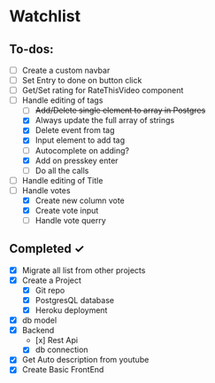 # Watchlist

## To-dos:

- [ ] Create a custom navbar
- [ ] Set Entry to done on button click 
- [ ] Get/Set rating for RateThisVideo component
- [ ] Handle editing of tags 
  - [ ] ~~Add/Delete single element to array in Postgres~~
  - [x] Always update the full array of strings
  - [x] Delete event from tag
  - [x] Input element to add tag  
  - [ ] Autocomplete on adding?
  - [x] Add on presskey enter
  - [ ] Do all the calls
- [ ] Handle editing of Title
- [ ] Handle votes
  - [x] Create new column vote
  - [x] Create vote input
  - [ ] Handle vote querry

## Completed ✓

- [x] Migrate all list from other projects
- [x] Create a Project
  - [x] Git repo
  - [x] PostgresQL database
  - [x] Heroku deployment
- [x] db model
- [x] Backend
  - [x] Rest Api
  - [x] db connection
- [x] Get Auto description from youtube
- [x] Create Basic FrontEnd

